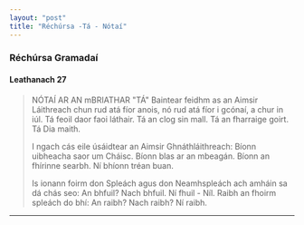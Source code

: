 ```yaml
---
layout: "post"
title: "Réchúrsa -Tá - Nótaí"
---
```


### Réchúrsa Gramadaí
#### Leathanach 27

> NÓTAÍ AR AN mBRIATHAR "TÁ"
> Baintear feidhm as an Aimsir Láithreach chun rud atá fíor
> anois, nó rud atá fíor i gcónaí, a chur in iúl.
> 	Tá feoil daor faoi láthair.
> 	Tá an clog sin mall.
> 	Tá an fharraige goirt.
> 	Tá Dia maith.
>
> I ngach cás eile úsáidtear an Aimsir Ghnáthláithreach:
> 	Bíonn uibheacha saor um Cháisc.
> 	Bíonn blas ar an mbeagán.
> 	Bíonn an fhírinne searbh.
> 	Ní bhíonn tréan buan.
>
> Is ionann foirm don Spleách agus don Neamhspleách ach
> amháin sa dá chás seo:
> 	An bhfuil? Nach bhfuil. Ní fhuil - Níl.
> 	Raibh an fhoirm spleách do bhí:
> 	An raibh? Nach raibh? Ní raibh.
-----------------
